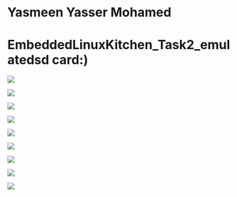 # Yasmeen Yasser Mohamed
# EmbeddedLinuxKitchen_Task2_emulatedsd card:)


![](1.png "")

![](2.png "")

![](3.png "")

![](4.png "")

![](5.png "")

![](6.png "")

![](7.png "")

![](8.png "")

![](9.png "")





